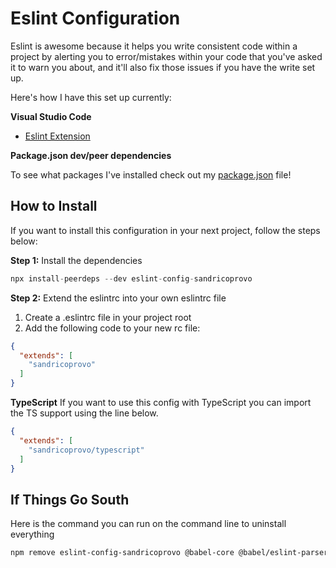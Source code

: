 # Eslint Configuration

Eslint is awesome because it helps you write consistent code within a project by alerting you to error/mistakes within your code that you've asked it to warn you about, and it'll also fix those issues if you have the write set up.

Here's how I have this set up currently:

**Visual Studio Code**

- [Eslint Extension](https://marketplace.visualstudio.com/items?itemName=dbaeumer.vscode-eslint)

**Package.json dev/peer dependencies**

To see what packages I've installed check out my [package.json](package.json) file!

## How to Install

If you want to install this configuration in your next project, follow the steps below:

**Step 1:**
Install the dependencies

```javascript
npx install-peerdeps --dev eslint-config-sandricoprovo
```

**Step 2:**
Extend the eslintrc into your own eslintrc file

1. Create a .eslintrc file in your project root
2. Add the following code to your new rc file:

```json
{
  "extends": [
    "sandricoprovo"
  ]
}
```

**TypeScript**
If you want to use this config with TypeScript you can import the TS support using the line below.

```json
{
  "extends": [
    "sandricoprovo/typescript"
  ]
}
```

## If Things Go South

Here is the command you can run on the command line to uninstall everything

``` markdown
npm remove eslint-config-sandricoprovo @babel-core @babel/eslint-parser @babel/preset-react @types/node @typescript-eslint/eslint-plugin @typescript-eslint/eslint-parser eslint-config-airbnb-typescript typescript eslint eslint-config-airbnb eslint-plugin-html eslint-plugin-import eslint-plugin-jsx-a11y eslint-plugin-react eslint-plugin-react-hooks eslint-import-resolver-typescript
```


